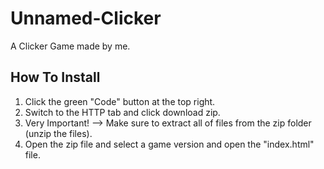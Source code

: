 # Unnamed-Clicker

A Clicker Game made by me.

## How To Install
1. Click the green "Code" button at the top right.
2. Switch to the HTTP tab and click download zip.
3. Very Important! --> Make sure to extract all of files from the zip folder (unzip the files).
4. Open the zip file and select a game version and open the "index.html" file.
